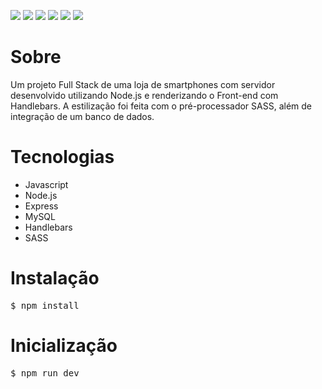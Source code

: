 <p style="align: center">
    <img src="https://img.shields.io/badge/JavaScript-F7DF1E?style=for-the-badge&logo=javascript&logoColor=black"></img>
    <img src="https://img.shields.io/badge/Node.js-43853D?style=for-the-badge&logo=node.js&logoColor=white"></img>
    <img src="https://img.shields.io/badge/Express.js-404D59?style=for-the-badge"></img>
    <img src="https://img.shields.io/badge/MySQL-00000F?style=for-the-badge&logo=mysql&logoColor=white"></img>
    <img src="https://img.shields.io/badge/Sass-CC6699?style=for-the-badge&logo=sass&logoColor=white"></img>
    <img src="https://img.shields.io/badge/HTML5-E34F26?style=for-the-badge&logo=html5&logoColor=white"></img>
</p>

# Sobre

Um projeto Full Stack de uma loja de smartphones com servidor desenvolvido utilizando Node.js e renderizando o Front-end com Handlebars. A estilização foi feita com o pré-processador SASS, além de integração de um banco de dados.

# Tecnologias

* Javascript
* Node.js
* Express
* MySQL
* Handlebars
* SASS

# Instalação

<pre>$ npm install</pre>

# Inicialização

<pre>$ npm run dev</pre>
